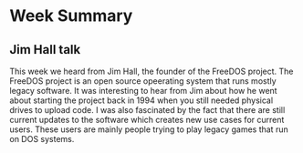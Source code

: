 # Week Summary

## Jim Hall talk

This week we heard from Jim Hall, the founder of the FreeDOS project. The FreeDOS project is an open source opeerating system that runs mostly legacy software.
It was interesting to hear from Jim about how he went about starting the project back in 1994 when you still needed physical drives to upload code. I was also fascinated 
by the fact that there are still current updates to the software which creates new use cases for current users. These users are mainly people trying to play 
legacy games that run on DOS systems.
